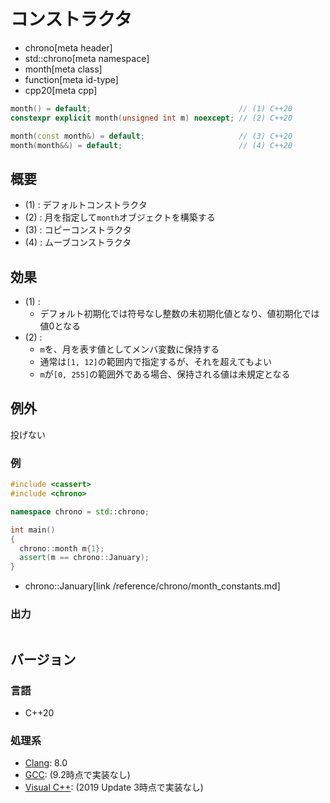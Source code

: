 # コンストラクタ
* chrono[meta header]
* std::chrono[meta namespace]
* month[meta class]
* function[meta id-type]
* cpp20[meta cpp]

```cpp
month() = default;                                 // (1) C++20
constexpr explicit month(unsigned int m) noexcept; // (2) C++20

month(const month&) = default;                     // (3) C++20
month(month&&) = default;                          // (4) C++20
```

## 概要
- (1) : デフォルトコンストラクタ
- (2) : 月を指定して`month`オブジェクトを構築する
- (3) : コピーコンストラクタ
- (4) : ムーブコンストラクタ


## 効果
- (1) :
    - デフォルト初期化では符号なし整数の未初期化値となり、値初期化では値0となる
- (2) :
    - `m`を、月を表す値としてメンバ変数に保持する
    - 通常は`[1, 12]`の範囲内で指定するが、それを超えてもよい
    - `m`が`[0, 255]`の範囲外である場合、保持される値は未規定となる


## 例外
投げない


### 例
```cpp example
#include <cassert>
#include <chrono>

namespace chrono = std::chrono;

int main()
{
  chrono::month m{1};
  assert(m == chrono::January);
}
```
* chrono::January[link /reference/chrono/month_constants.md]

### 出力
```
```

## バージョン
### 言語
- C++20

### 処理系
- [Clang](/implementation.md#clang): 8.0
- [GCC](/implementation.md#gcc): (9.2時点で実装なし)
- [Visual C++](/implementation.md#visual_cpp): (2019 Update 3時点で実装なし)
